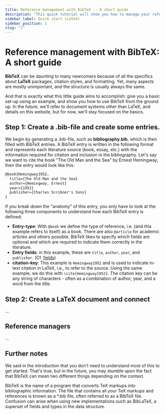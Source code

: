 ```yaml
---
title: Reference management with BibTeX -- A short guide
description: "This quick tutorial will show you how to manage your references using BibTeX. BibTeX is a reference management software that allows you to store and organize your references in a simple, easy-to-use format."
sidebar_label: Quick start (LaTeX)
sidebar_position: 1
slug: "/"
---
```


# Reference management with BibTeX: A short guide

**BibTeX** can be daunting to many newcomers because of all the specifics about **LaTeX** packages, citation styles, and formatting. Yet, many aspects are mostly unimportant, and the structure is usually always the same.

And that is exactly what this little guide aims to accomplish: give you a basic set-up using an example, and show you how to use BibTeX from the ground up. In the future, we'll refer to document systems other than LaTeX, and details on this website, but for now, we'll stay focused on the basics.


## Step 1: Create a .bib-file and create some entries.

We begin by generating a .bib-file, such as **bibliography.bib**, which is then filled with BibTeX entries. A BibTeX entry is written in the following format and represents each literature source (book, essay, etc.) with the information required for citation and inclusion in the bibliography.
Let's say we want to cite the book "The Old Man and the Sea" by Ernest Hemingway, then the entry would look like this:

```latex
@book{Hemingway1952,
  title={The Old Man and the Sea}
  author={Hemingway, Ernest}
  year={1952}
  publisher={Charles Scribner's Sons}
}
```

If you break down the "anatomy" of this entry, you only have to look at the following three components to understand how each BibTeX entry is defined:

* **Entry-type**: With `@book` we define the type of reference, i.e. (and this example refers to itself) as a book. There are also `@article` for academic articles and others possible. BibTeX likes to specify which fields are optional and which are required to indicate them correctly in the literature.
* **Entry fields**: in this example, these are `title`, `author`, `year`, and `publisher`. (Cf. [fields](./fields))
* **citation-key**: This example is `Hemingway1952` and is used to indicate in-text citation in LaTeX, i.e., to refer to the source. Using the same example, we do this with `\cite{Hemingway1952}`. The citation key can be any string of characters - often as a combination of author, year, and a word from the title.



## Step 2: Create a LaTeX document and connect

...

## Reference managers

...



## Further notes

We said in the introduction that you don't need to understand most of this to get started. That's true, but in the future, you may stumble upon the fact that BibTeX can mean two different things depending on the context.

BibTeX is the name of a program that converts TeX markups into bibliographic information. The file that contains all your TeX markups and references is known as a *.bib file, often referred to as a BibTeX file. Confusion can arise when using new implementations such as BibLaTeX, a superset of fields and types in the data structure.
